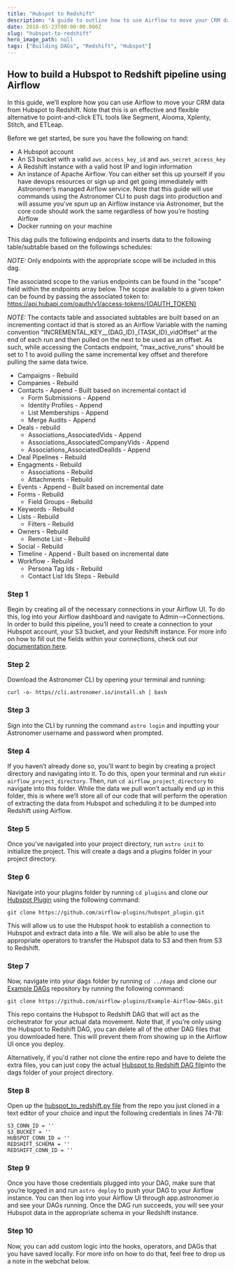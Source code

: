 ```yaml
---
title: "Hubspot to Redshift"
description: "A guide to outline how to use Airflow to move your CRM data from Hubspot to Redshift."
date: 2018-05-23T00:00:00.000Z
slug: "hubspot-to-redshift"
hero_image_path: null
tags: ["Building DAGs", "Redshift", "Hubspot"]
---
```


## How to build a Hubspot to Redshift pipeline using Airflow

In this guide, we’ll explore how you can use Airflow to move your CRM data from Hubspot to Redshift. Note that this is an effective and flexible alternative to point-and-click ETL tools like Segment, Alooma, Xplenty, Stitch, and ETLeap.

Before we get started, be sure you have the following on hand:

* A Hubspot account
* An S3 bucket with a valid `aws_access_key_id` and `aws_secret_access_key`
* A Redshift instance with a valid host IP and login information
* An instance of Apache Airflow. You can either set this up yourself if you have devops resources or sign
  up and get going immediately with Astronomer’s managed Airflow service. Note that this guide will use
  commands using the Astronomer CLI to push dags into production and will assume you’ve spun up an Airflow
  instance via Astronomer, but the core code should work the same regardless of how you’re hosting Airflow
* Docker running on your machine

This dag pulls the following endpoints and inserts data to the following table/subtable based on the followings schedules:

*NOTE:* Only endpoints with the appropriate scope will be included in this dag.

The associated scope to the varius endpoints can be found in the "scope" field within the endpoints array below. The scope available to a given token can be found by passing the associated token to: https://api.hubapi.com/oauth/v1/access-tokens/{OAUTH_TOKEN}

*NOTE:* The contacts table and associated subtables are built based on an incrementing contact id that is stored as an Airflow Variable with the
naming convention "INCREMENTAL_KEY__{DAG_ID}_{TASK_ID}_vidOffset" at the end of each run and then pulled on the next to be used as an offset. As such, while accessing the Contacts endpoint, "max_active_runs" should be set to 1 to avoid pulling the same incremental key offset and therefore pulling the same data twice.
- Campaigns - Rebuild
- Companies - Rebuild
- Contacts - Append - Built based on incremental contact id
    - Form Submissions - Append
    - Identity Profiles - Append
    - List Memberships - Append
    - Merge Audits - Append
- Deals - rebuild
    - Associations_AssociatedVids - Append
    - Associations_AssociatedCompanyVids - Append
    - Associations_AssociatedDealIds - Append
- Deal Pipelines - Rebuild
- Engagments - Rebuild
    - Associations - Rebuild
    - Attachments - Rebuild
- Events - Append - Built based on incremental date
- Forms - Rebuild
    - Field Groups - Rebuild
- Keywords - Rebuild
- Lists - Rebuild
    - Filters - Rebuild
- Owners - Rebuild
    - Remote List - Rebuild
- Social - Rebuild
- Timeline - Append - Built based on incremental date
- Workflow - Rebuild
    - Persona Tag Ids - Rebuild
    - Contact List Ids Steps - Rebuild


### Step 1

Begin by creating all of the necessary connections in your Airflow UI. To do this, log into your Airflow dashboard and navigate to Admin-->Connections. In order to build this pipeline, you’ll need to create a connection to your Hubspot account, your S3 bucket, and your Redshift instance. For more info on how to fill out the fields within your connections, check out our [documentation here](https://docs.astronomer.io/v2/apache_airflow/tutorial/connections.html).

### Step 2

Download the Astronomer CLI by opening your terminal and running:

`curl -o- https//cli.astronomer.io/install.sh | bash`

### Step 3

Sign into the CLI by running the command `astro login` and inputting your Astronomer username and password when prompted.

### Step 4

If you haven’t already done so, you’ll want to begin by creating a project directory and navigating into it. To do this, open your terminal and run `mkdir airflow_project_directory`. Then, run `cd airflow_project_directory` to navigate into this folder. While the data we pull won’t actually end up in this folder, this is where we’ll store all of our code that will perform the operation of extracting the data from Hubspot and scheduling it to be dumped into Redshift using Airflow.

### Step 5

Once you’ve navigated into your project directory, run `astro init` to initialize the project. This will create a dags and a plugins folder in your project directory.

### Step 6

Navigate into your plugins folder by running `cd plugins` and clone our [Hubspot Plugin](https://github.com/airflow-plugins/hubspot_plugin) using the following command:

`git clone https://github.com/airflow-plugins/hubspot_plugin.git`

This will allow us to use the Hubspot hook to establish a connection to Hubspot and extract data into a file. We will also be able to use the appropriate operators to transfer the Hubspot data to S3 and then from S3 to Redshift.

### Step 7

Now, navigate into your dags folder by running `cd ../dags` and clone our [Example DAGs](https://github.com/airflow-plugins/Example-Airflow-DAGs) repository by running the following command:

`git clone https://github.com/airflow-plugins/Example-Airflow-DAGs.git`

This repo contains the Hubspot to Redshift DAG that will act as the orchestrator for your actual data movement. Note that, if you’re only using the Hubspot to Redshift DAG, you can delete all of the other DAG files that you downloaded here. This will prevent them from showing up in the Airflow UI once you deploy.

Alternatively, if you'd rather not clone the entire repo and have to delete the extra files, you can just copy the actual [Hubspot to Redshift DAG file](https://github.com/airflow-plugins/Example-Airflow-DAGs/blob/master/etl/hubspot_to_redshift.py)into the dags folder of your project directory.

### Step 8

Open up the [hubspot_to_redshift.py file](https://github.com/airflow-plugins/Example-Airflow-DAGs/blob/master/etl/hubspot_to_redshift.py#L74) from the repo you just cloned in a text editor of your choice and input the following credentials in lines 74-78:
```
S3_CONN_ID = ''
S3_BUCKET = ''
HUBSPOT_CONN_ID = ''
REDSHIFT_SCHEMA = ''
REDSHIFT_CONN_ID = ''
```

### Step 9

Once you have those credentials plugged into your DAG, make sure that you’re logged in and run `astro deploy` to push your DAG to your Airflow instance. You can then log into your Airflow UI through app.astronomer.io and see your DAGs running. Once the DAG run succeeds, you will see your Hubspot data in the appropriate schema in your Redshift instance.

### Step 10

Now, you can add custom logic into the hooks, operators, and DAGs that you have saved locally. For more info on how to do that, feel free to drop us a note in the webchat below.
